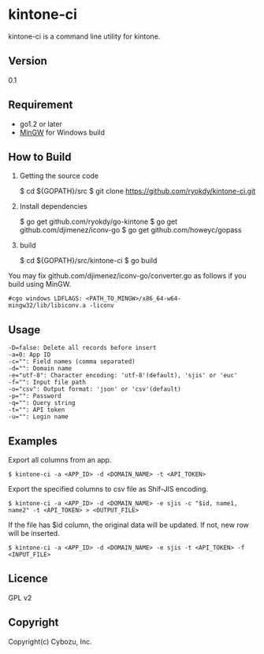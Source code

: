kintone-ci
==========

kintone-ci is a command line utility for kintone.

## Version

0.1

## Requirement

- go1.2 or later
- [MinGW](http://mingw-w64.sourceforge.net/) for Windows build

## How to Build

1. Getting the source code

    $ cd ${GOPATH}/src
    $ git clone https://github.com/ryokdy/kintone-ci.git
    
2. Install dependencies

    $ go get github.com/ryokdy/go-kintone
    $ go get github.com/djimenez/iconv-go
    $ go get github.com/howeyc/gopass

2. build

    $ cd ${GOPATH}/src/kintone-ci
    $ go build
    
You may fix github.com/djimenez/iconv-go/converter.go as follows if you build using MinGW.

    #cgo windows LDFLAGS: <PATH_TO_MINGW>/x86_64-w64-mingw32/lib/libiconv.a -liconv

## Usage

    -D=false: Delete all records before insert
    -a=0: App ID
    -c="": Field names (comma separated)
    -d="": Domain name
    -e="utf-8": Character encoding: 'utf-8'(default), 'sjis' or 'euc'
    -f="": Input file path
    -o="csv": Output format: 'json' or 'csv'(default)
    -p="": Password
    -q="": Query string
    -t="": API token
    -u="": Login name

## Examples

Export all columns from an app.

    $ kintone-ci -a <APP_ID> -d <DOMAIN_NAME> -t <API_TOKEN>

Export the specified columns to csv file as Shif-JIS encoding.

    $ kintone-ci -a <APP_ID> -d <DOMAIN_NAME> -e sjis -c "$id, name1, name2" -t <API_TOKEN> > <OUTPUT_FILE>

If the file has $id column, the original data will be updated. If not, new row will be inserted.

    $ kintone-ci -a <APP_ID> -d <DOMAIN_NAME> -e sjis -t <API_TOKEN> -f <INPUT_FILE>

## Licence

GPL v2

## Copyright

Copyright(c) Cybozu, Inc.
